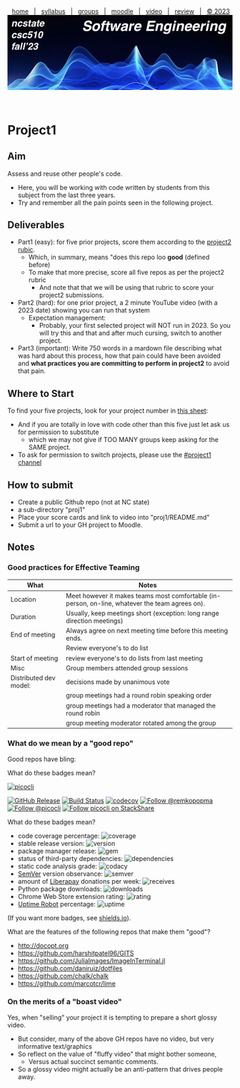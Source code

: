   <a name=top><p>&nbsp;
  <p align=center>
  &nbsp;<a href="/README.md#top">home</a> &nbsp; | &nbsp;
  <a href="/docs/syllabus.md#top">syllabus</a> &nbsp; | &nbsp;
  <a href="https://docs.google.com/spreadsheets/d/1sdIwdLxZ551NChuj5Pm9FCdRRhxVdVVIPgDpNg5ZFVY/edit#gid=0">groups</a> &nbsp; | &nbsp;
  <a href="https://moodle-courses2324.wolfware.ncsu.edu/course/view.php?id=4575">moodle</a> &nbsp; | &nbsp;
  <a href="https://ncsu.hosted.panopto.com/Panopto/Pages/Sessions/List.aspx?folderID=d992e131-df71-4368-940d-b064012a875c">video</a> &nbsp; | &nbsp;
  <a href="/docs/review.md">review</a> &nbsp; | &nbsp;
  <a href="/LICENSE.md#top">&copy; 2023</a><br>
  <a href="/README.md#top"><img   width=900 src="/docs/img/banner.png"></a></p><br clear=all>
    
  






# Project1


##  Aim

Assess and reuse other people's code.


- Here, you will be working with code written by students from this subject from the last three years.
- Try and remember all the pain points seen in the following project.

## Deliverables 


- Part1 (easy): for five prior projects, score them according to the [project2 rubic](project2.md).
  - Which, in summary, means "does this repo loo **good** (defined before)
  - To make that more precise, score all five repos as per the project2 rubric
    - And note that that we will be using that rubric to score your project2 submissions.
- Part2 (hard): for one prior project, a 2 minute YouTube video (with a 2023 date) showing you can run that system
  - Expectation management:
    - Probably, your first selected project will NOT run in 2023. So you will try this and that and after much cursing, switch to another project.
- Part3 (important): Write 750 words in a mardown file describing what was hard about this process, how that pain could have been avoided and
    **what practices you are committing to perform in project2** to avoid that pain.


## Where to Start

To find your five projects, look for your project number in [this sheet](https://docs.google.com/spreadsheets/d/1SksEQ4_aKlqNwpXwh_Lsi_oh2PsWCBfhYhvN67MQY3k/edit#gid=1815922898):
- And if you are totally in love with code other than this five just let ask us for permission to substitute
  - which we may not give if TOO MANY groups keep asking for the SAME project.
- To ask for permission to switch projects, please use the [#project1 channel](https://discord.com/channels/1141723836409188436/1142157904707846244)


## How to submit

- Create a public Github repo (not at NC state)
- a sub-directory "proj1"
- Place your score cards and link to video into "proj1/README.md"
- Submit a url to your GH project to Moodle.


## Notes

### Good practices for Effective Teaming


|What | Notes|
|-----|------|
|Location| Meet however it makes teams most comfortable (in-person, on-line, whatever the team agrees on).|
|Duration| Usually, keep meetings short (exception: long range direction meetings) |
|End of meeting | Always agree on next meeting time before this meeting ends.|
|| Review everyone's to do list|
|Start of meeting | review everyone's to do lists from last meeting|
|Misc | Group members attended group sessions|
|Distributed dev model: | decisions made by unanimous vote|
|| group meetings had a round robin speaking order|
|| group meetings had a moderator that managed the round robin| 
|| group meeting moderator rotated among  the group|


### What do we mean by a "good repo"


Good repos have bling:


What do these badges mean?


<p><a href="https://github.com/remkop/picocli"><img
 src="https://raw.githubusercontent.com/remkop/picocli/master/docs/images/logo/horizontal-400x150.png" 
alt="picocli" height="150px"></a></p>


[![GitHub Release](https://img.shields.io/github/release/remkop/picocli.svg)](https://github.com/remkop/picocli/releases) 
[![Build Status](https://travis-ci.org/remkop/picocli.svg?branch=master)](https://travis-ci.org/remkop/picocli) 
[![codecov](https://codecov.io/gh/remkop/picocli/branch/master/graph/badge.svg)](https://codecov.io/gh/remkop/picocli) 
[![Follow @remkopopma](https://img.shields.io/twitter/follow/remkopopma.svg?style=social)](https://twitter.com/intent/follow?screen_name=remkopopma) 
[![Follow @picocli](https://img.shields.io/twitter/follow/picocli.svg?style=social)](https://twitter.com/intent/follow?screen_name=picocli) 
[![Follow picocli on StackShare](https://img.shields.io/badge/Follow%20on-StackShare-blue.svg?logo=stackshare&style=flat)](https://stackshare.io/picocli)


What do these badges mean?


- code coverage percentage: ![coverage](https://img.shields.io/badge/coverage-80%25-yellowgreen)
- stable release version: ![version](https://img.shields.io/badge/version-1.2.3-blue)
- package manager release: ![gem](https://img.shields.io/badge/gem-2.2.0-blue)
- status of third-party dependencies: ![dependencies](https://img.shields.io/badge/dependencies-out%20of%20date-orange)
- static code analysis grade: ![codacy](https://img.shields.io/badge/codacy-B-green)
- [SemVer](https://semver.org/) version observance: ![semver](https://img.shields.io/badge/semver-2.0.0-blue)
- amount of [Liberapay](https://liberapay.com/) donations per week: ![receives](https://img.shields.io/badge/receives-2.00%20USD%2Fweek-yellow)
- Python package downloads: ![downloads](https://img.shields.io/badge/downloads-13k%2Fmonth-brightgreen)
- Chrome Web Store extension rating: ![rating](https://img.shields.io/badge/rating-★★★★☆-brightgreen)
- [Uptime Robot](https://uptimerobot.com) percentage: ![uptime](https://img.shields.io/badge/uptime-100%25-brightgreen)


(If you want more badges, see [shields.io](https://www.shields.io)).


What are the features of  the  following repos that make them "good"?


- http://docopt.org
- https://github.com/harshitpatel96/GITS
- https://github.com/JuliaImages/ImageInTerminal.jl
- https://github.com/daniruiz/dotfiles
- https://github.com/chalk/chalk
- https://github.com/marcotcr/lime


### On the merits of a "boast video"


Yes, when "selling" your project it is tempting to prepare a short glossy video. 
- But consider, many of the above GH repos have no video, but very informative text/graphics
- So reflect on the value of "fluffy video" that might bother someone,
  - Versus actual succinct semantic comments.
- So a glossy video might actually be an anti-pattern that drives people away.


